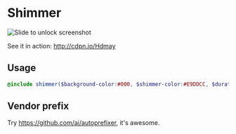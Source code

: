 # Shimmer

![Slide to unlock screenshot](http://f.cl.ly/items/0u0D3P0V0k110A2E0H44/Untitled.gif)

See it in action: http://cdpn.io/Hdmay

## Usage

```scss
@include shimmer($background-color:#000, $shimmer-color:#E9DDCC, $duration:2.0s);
```

## Vendor prefix

Try https://github.com/ai/autoprefixer, it's awesome.
